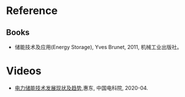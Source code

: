# Reference

## Books

* 储能技术及应用(Energy Storage), Yves Brunet, 2011, 机械工业出版社。


# Videos

* [电力储能技术发展现状及趋势](https://www.bilibili.com/video/BV1Bo4y1o7za),惠东, 中国电科院, 2020-04.